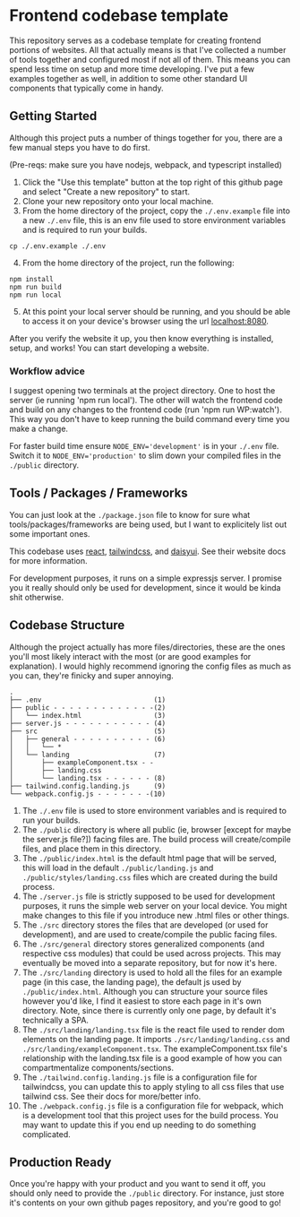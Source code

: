 # Frontend codebase template

This repository serves as a codebase template for creating frontend portions of websites.  All that actually means is that I've collected a number of tools together and configured most if not all of them.  This means you can spend less time on setup and more time developing.  I've put a few examples together as well, in addition to some other standard UI components that typically come in handy.

## Getting Started
Although this project puts a number of things together for you, there are a few manual steps you have to do first.

(Pre-reqs: make sure you have nodejs, webpack, and typescript installed)
1. Click the "Use this template" button at the top right of this github page and select "Create a new repository" to start.
2. Clone your new repository onto your local machine.
3. From the home directory of the project, copy the `./.env.example` file into a new `./.env` file, this is an env file used to store environment variables and is required to run your builds.
```
cp ./.env.example ./.env
```
4. From the home directory of the project, run the following:
```
npm install
npm run build
npm run local
```
5. At this point your local server should be running, and you should be able to access it on your device's browser using the url [localhost:8080](http://localhost:8080).

After you verify the website it up, you then know everything is installed, setup, and works! You can start developing a website.

### Workflow advice
I suggest opening two terminals at the project directory.  One to host the server (ie running 'npm run local').  The other will watch the frontend code and build on any changes to the frontend code (run 'npm run WP:watch').  This way you don't have to keep running the build command every time you make a change.

For faster build time ensure `NODE_ENV='development'` is in your `./.env` file.  Switch it to `NODE_ENV='production'` to slim down your compiled files in the `./public` directory.

## Tools / Packages / Frameworks
You can just look at the `./package.json` file to know for sure what tools/packages/frameworks are being used, but I want to explicitely list out some important ones.

This codebase uses [react](https://react.dev/), [tailwindcss](https://tailwindcss.com/), and [daisyui](https://daisyui.com/).  See their website docs for more information.

For development purposes, it runs on a simple expressjs server.  I promise you it really should only be used for development, since it would be kinda shit otherwise.

## Codebase Structure
Although the project actually has more files/directories, these are the ones you'll most likely interact with the most (or are good examples for explanation).  I would highly recommend ignoring the config files as much as you can, they're finicky and super annoying.
```
.
├── .env                            (1)
├── public - - - - - - - - - - - - -(2)
│   └── index.html                  (3)
├── server.js - - - - - - - - - - - (4)
├── src                             (5)
│   ├── general - - - - - - - - - - (6)
│   │   └── *
│   └── landing                     (7)
│       ├── exampleComponent.tsx - -
│       ├── landing.css
│       └── landing.tsx - - - - - - (8)
├── tailwind.config.landing.js      (9)
└── webpack.config.js - - - - - - -(10)
```
1. The `./.env` file is used to store environment variables and is required to run your builds.
2. The `./public` directory is where all public (ie, browser [except for maybe the server.js file?]) facing files are.  The build process will create/compile files, and place them in this directory.
3. The `./public/index.html` is the default html page that will be served, this will load in the default `./public/landing.js` and `./public/styles/landing.css` files which are created during the build process.
4. The `./server.js` file is strictly supposed to be used for development purposes, it runs the simple web server on your local device.  You might make changes to this file if you introduce new .html files or other things.
5. The `./src` directory stores the files that are developed (or used for development), and are used to create/compile the public facing files.
6. The `./src/general` directory stores generalized components (and respective css modules) that could be used across projects.  This may eventually be moved into a separate repository, but for now it's here.
7. The `./src/landing` directory is used to hold all the files for an example page (in this case, the landing page), the default js used by `./public/index.html`.  Although you can structure your source files however you'd like, I find it easiest to store each page in it's own directory.  Note, since there is currently only one page, by default it's technically a SPA.
8. The `./src/landing/landing.tsx` file is the react file used to render dom elements on the landing page.  It imports `./src/landing/landing.css` and `./src/landing/exampleComponent.tsx`.  The exampleComponent.tsx file's relationship with the landing.tsx file is a good example of how you can compartmentalize components/sections.
9. The `./tailwind.config.landing.js` file is a configuration file for tailwindcss, you can update this to apply styling to all css files that use tailwind css.  See their docs for more/better info.
10. The `./webpack.config.js` file is a configuration file for webpack, which is a development tool that this project uses for the build process.  You may want to update this if you end up needing to do something complicated.

## Production Ready
Once you're happy with your product and you want to send it off, you should only need to provide the `./public` directory.  For instance, just store it's contents on your own github pages repository, and you're good to go!